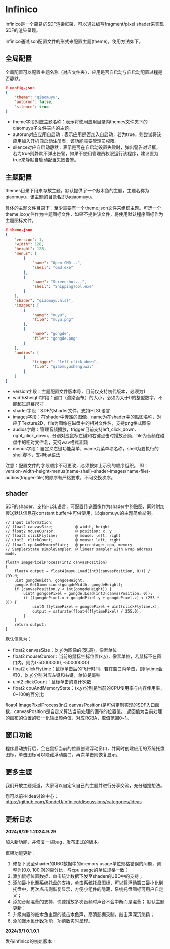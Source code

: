 # Infinico

Infinico是一个简易的SDF渲染框架，可以通过编写fragment/pixel shader来实现SDF的渲染呈现。

Infinico通过json配置文件的形式来配置主题(theme)，使用方法如下。

## 全局配置

全局配置可以配置主题名称（对应文件夹）、应用是否自启动与自启动配置过程是否静默。

```json
# config.json
{
    "theme": "qiaomuyu",
    "autorun": false,
    "silence": true
}
```

- theme字段对应主题名称：表示将使用应用目录内themes文件夹下的qiaomuyu子文件夹内的主题。
- autorun对应应用自启动：表示应用是否加入自启动，若为true，则尝试将该应用加入开机自启动注册表，该功能需要管理员权限。
- silence对应自启动静默：表示是否在自启动设置失败时，弹出警告对话框，若为true则静默不弹出告警，如果不使用管理员权限运行该程序，建议置为true来静默自启动配置失败告警。

## 主题配置

themes目录下用来存放主题，默认提供了一个敲木鱼的主题，主题名称为qiaomuyu，该主题的目录名即为qiaomuyu。

具体的主题文件目录下：至少需要有一个theme.json文件来组织主题。可选一个theme.ico文件作为主题图标文件，如果不提供该文件，将使用默认程序图标作为主题图标文件。

```json
# theme.json
{
    "version": 1,
    "width": 128,
    "height": 128,
    "menus": [
        {
            "name": "Open CMD...",
            "shell": "cmd.exe"
        },
        {
            "name": "Screenshot...",
            "shell": "SnippingTool.exe"
        }
    ],
    "shader": "qiaomuyu.hlsl",
    "images": [
        {
            "name": "muyu",
            "file": "muyu.png"
        },
        {
            "name": "gongde",
            "file": "gongde.png"
        }
    ],
    "audios": [
        {
            "trigger": "left_click_down",
            "file": "qiaomuyusheng.wav"
        }
    ]
}
```

- version字段：主题配置文件版本号，目前仅支持初代版本，必须为1
- width&height字段：窗口（渲染画布）的大小，必须为大于0的整型数字，不能超过屏幕尺寸
- shader字段：SDF的shader文件，支持HLSL语言
- images字段：在shader中传递的图像，name为在shader中的贴图名称，对应于Texture2D<uint4>，file为图像在磁盘中的相对文件名，支持png格式图像
- audios字段：管理音频播放，trigger目前支持left_click_down、right_click_down，分别对应鼠标左键和右键点击时播放音频，file为音频在磁盘中的相对文件名，支持wav格式音频
- menus字段：自定义右键功能菜单，name为菜单项名称，shell为要执行的shell脚本，支持bat语法

注意：配置文件的字段顺序不可更改，必须按如上示例的顺序组织。
即：version-width-height-menus(name-shell)-shader-images(name-file)-audios(trigger-file)的顺序有严格要求，不可交换次序。

## shader

SDF的shader，支持HLSL语言，可配置传送图像作为shader中的贴图，同时附加传送默认信息在constant buffer中可供使用，以qiaomuyu的主题简单举例。

```hlsl
// Input information:
// float2 canvasSize;          @ width, height
// float2 mouseCursor;         @ position: x, y
// float2 clickFlytime;        @ mouse: left, right
// uint2  clickCount;          @ mouse: left, right
// float2 cpuAndMemoryState;   @ percentage: cpu, memory
// SamplerState simpleSampler; @ linear sampler with wrap address mode.

float4 ImagePixelProcess(int2 canvasPosition)
{
    float4 output = float4(muyu.Load(int3(canvasPosition, 0))) / 255.0;
    uint gongdeWidth, gongdeHeight;
    gongde.GetDimensions(gongdeWidth, gongdeHeight);
    if (canvasPosition.y < int(gongdeHeight)) {
        uint4 gongdePixel = gongde.Load(int3(canvasPosition, 0));
        if ((gongdePixel.x + gongdePixel.y + gongdePixel.z) < (255 * 3)) {
            uint4 flytimePixel = gongdePixel + uint(clickFlytime.x);
            output = saturate(float4(flytimePixel) / 255.0);
        }
    }
    return output;
}
```

默认信息为：
- float2 canvasSize：(x,y)为图像的(宽,高)，像素单位
- float2 mouseCursor：当前的鼠标坐标位置(x,y)，像素单位，若鼠标不在窗口内，则为(-50000000, -50000000)
- float2 clickFlytime：鼠标单击后的飞行时间，若在窗口内单击，则flytime会归0，(x,y)分别对应左键和右键，单位是毫秒
- uint2  clickCount：鼠标单击的累计次数
- float2 cpuAndMemoryState：(x,y)分别是当前的CPU使用率与内存使用率，0~100的百分比

float4 ImagePixelProcess(int2 canvasPosition)是可供定制实现的SDF入口函数，canvasPosition是自定义算法当前处理的画布的位置值。
返回值为当前处理的画布的位置的归一化输出颜色值，对应RGBA，取值范围0~1。

## 窗口功能

程序启动执行后，会在鼠标当前的位置创建浮动窗口，并同时创建应用的系统托盘图标，单击图标可以隐藏浮动窗口，再次单击则恢复显示。

## 更多主题

我们开放主题频道，大家可以自定义自己的主题并进行分享交流，充分碰撞想法。

您可以前往idea讨论中心：https://github.com/KondeU/Infinico/discussions/categories/ideas

## 更新日志

**2024/9/29 1.2024.9.29**

加入新功能，并修复一些bug，发布正式的版本。

框架功能更新：
1. 修复下发至shader的UBO数据中的memory usage单位规格错误的问题，调整为\[0.0, 100.0\]的百分比，与cpu usage的单位规格一致；
2. 添加鼠标位置数据、单击统计数据下发至shader的UBO中的支持；
3. 添加最小化至系统托盘的支持，单击系统托盘图标，可以将浮动窗口最小化到托盘中，再次点击则恢复显示，方便小组件的隐藏，系统托盘图标可用户自定义；
4. 添加音频混叠的支持，快速播放多次音频时声音不会中断而是混叠；
默认主题更新：
1. 升级内置的敲木鱼主题的敲击木鱼声，高清影棚录制，敲击声深沉悠扬；
2. 添加敲木鱼计数功能，功德数实时呈现。

**2024/9/1 0.1.0.1**

发布Infinico的初始版本！
